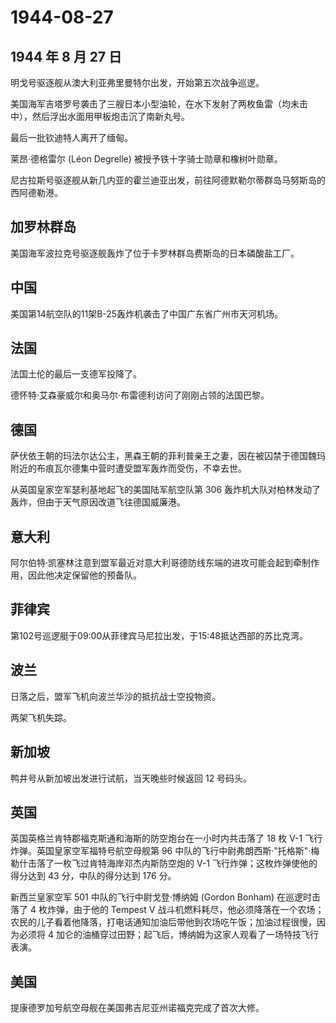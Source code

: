 # 1944-08-27

## 1944 年 8 月 27 日

明戈号驱逐舰从澳大利亚弗里曼特尔出发，开始第五次战争巡逻。

美国海军吉塔罗号袭击了三艘日本小型油轮，在水下发射了两枚鱼雷（均未击中），然后浮出水面用甲板炮击沉了南新丸号。

最后一批钦迪特人离开了缅甸。

莱昂·德格雷尔 (Léon Degrelle) 被授予铁十字骑士勋章和橡树叶勋章。

尼古拉斯号驱逐舰从新几内亚的霍兰迪亚出发，前往阿德默勒尔蒂群岛马努斯岛的西阿德勒港。

## 加罗林群岛

美国海军波拉克号驱逐舰轰炸了位于卡罗林群岛费斯岛的日本磷酸盐工厂。

## 中国

美国第14航空队的11架B-25轰炸机袭击了中国广东省广州市天河机场。

## 法国

法国土伦的最后一支德军投降了。

德怀特·艾森豪威尔和奥马尔·布雷德利访问了刚刚占领的法国巴黎。

## 德国

萨伏依王朝的玛法尔达公主，黑森王朝的菲利普亲王之妻，因在被囚禁于德国魏玛附近的布痕瓦尔德集中营时遭受盟军轰炸而受伤，不幸去世。

从英国皇家空军瑟利基地起飞的美国陆军航空队第 306
轰炸机大队对柏林发动了轰炸，但由于天气原因改道飞往德国威廉港。

## 意大利

阿尔伯特·凯塞林注意到盟军最近对意大利哥德防线东端的进攻可能会起到牵制作用，因此他决定保留他的预备队。

## 菲律宾

第102号巡逻艇于09:00从菲律宾马尼拉出发，于15:48抵达西部的苏比克湾。

## 波兰

日落之后，盟军飞机向波兰华沙的抵抗战士空投物资。

两架飞机失踪。

## 新加坡

鸭井号从新加坡出发进行试航，当天晚些时候返回 12 号码头。

## 英国

英国英格兰肯特郡福克斯通和海斯的防空炮台在一小时内共击落了 18 枚 V-1
飞行炸弹。英国皇家空军福特号航空母舰第 96
中队的飞行中尉弗朗西斯·"托格斯"·梅勒什击落了一枚飞过肯特海岸邓杰内斯防空炮的
V-1 飞行炸弹；这枚炸弹使他的得分达到 43 分，中队的得分达到 176 分。

新西兰皇家空军 501 中队的飞行中尉戈登·博纳姆 (Gordon Bonham)
在巡逻时击落了 4 枚炸弹，由于他的 Tempest V
战斗机燃料耗尽，他必须降落在一个农场；农民的儿子看着他降落，打电话通知加油后带他到农场吃午饭；加油过程很慢，因为必须将
4 加仑的油桶穿过田野；起飞后，博纳姆为这家人观看了一场特技飞行表演。

## 美国

提康德罗加号航空母舰在美国弗吉尼亚州诺福克完成了首次大修。

